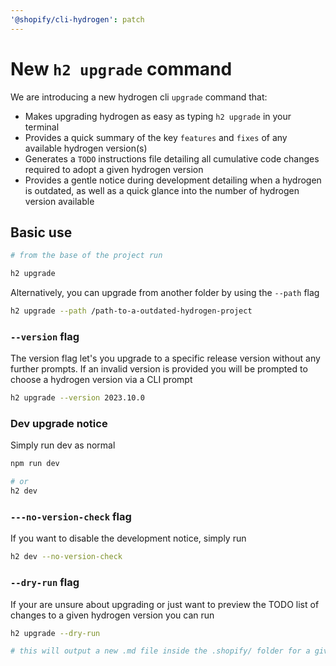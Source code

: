 ```yaml
---
'@shopify/cli-hydrogen': patch
---
```


# New `h2 upgrade` command

We are introducing a new hydrogen cli `upgrade` command that:

- Makes upgrading hydrogen as easy as typing `h2 upgrade` in your terminal
- Provides a quick summary of the key `features` and `fixes` of any available
  hydrogen version(s)
- Generates a `TODO` instructions file detailing all cumulative code changes required
  to adopt a given hydrogen version
- Provides a gentle notice during development detailing when a hydrogen is outdated, as well as a quick glance into the number of hydrogen version available

## Basic use

```bash
# from the base of the project run

h2 upgrade
```

Alternatively, you can upgrade from another folder by using the `--path` flag

```bash
h2 upgrade --path /path-to-a-outdated-hydrogen-project
```

### `--version` flag

The version flag let's you upgrade to a specific release version without any further
prompts. If an invalid version is provided you will be prompted to choose a hydrogen
version via a CLI prompt

```bash
h2 upgrade --version 2023.10.0
```

### Dev upgrade notice

Simply run dev as normal

```bash
npm run dev

# or
h2 dev
```

### `---no-version-check` flag

If you want to disable the development notice, simply run

```bash
h2 dev --no-version-check
```

### `--dry-run` flag

If your are unsure about upgrading or just want to preview the TODO list of
changes to a given hydrogen version you can run

```bash
h2 upgrade --dry-run

# this will output a new .md file inside the .shopify/ folder for a given upgrade
```
